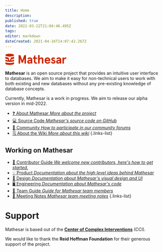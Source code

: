 ```yaml
---
title: Home
description: 
published: true
date: 2022-03-22T21:04:46.495Z
tags: 
editor: markdown
dateCreated: 2021-04-16T14:07:42.267Z
---
```


<img src="/logo@2x_cropped.png" width=200px alt="Mathesar logo"/>

**Mathesar** is an open source project that provides an intuitive user interface to databases. We aim to make it easy for non-technical users to work with both existing and new databases without any pre-existing knowledge of database concepts.

Currently, Mathesar is a work in progress. We aim to release our alpha version in mid-2022.

- [:question: About Mathesar *More about the project*](/product/about)
- [:computer: Source Code *Mathesar's source code on GitHub*](https://github.com/centerofci/mathesar)
- [:busts_in_silhouette: Community *How to participate in our community forums*](/community)
- [:spiral_notepad: About the Wiki *More about this wiki*](/about-the-wiki)
{.links-list}

## Working on Mathesar
- [:scroll: Contributor Guide *We welcome new contributors, here's how to get started.*](/community/contributing)
- [:bulb: Product *Documentation about the high level ideas behind Mathesar*](/product)
- [:art: Design *Documentation about Mathesar's visual design and UI*](/design)
- [:desktop_computer: Engineering *Documentation about Mathesar's code*](/engineering)
- [:notebook: Team Guide *Guide for Mathesar team members*](/team/guide)
- [:memo: Meeting Notes *Mathesar team meeting notes*](/meeting-notes)
{.links-list}

# Support
Mathesar is based out of the **[Center of Complex Interventions](https://www.centerofci.org/)** (CCI).

We would like to thank the **Reid Hoffman Foundation** for their generous support of the project.
